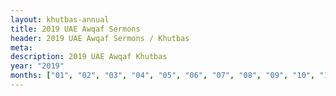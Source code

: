 ```yaml
---
layout: khutbas-annual
title: 2019 UAE Awqaf Sermons
header: 2019 UAE Awqaf Sermons / Khutbas
meta:
description: 2019 UAE Awqaf Khutbas
year: "2019"
months: ["01", "02", "03", "04", "05", "06", "07", "08", "09", "10", "11", "12"]
---
```









